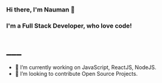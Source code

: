 ### Hi there, I'm Nauman 👋

### I'm a Full Stack Developer, who love code!

# ___
- 🔭 I’m currently working on JavaScript, ReactJS, NodeJS.
- 🌱 I’m looking to contribute Open Source Projects.
